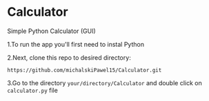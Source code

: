 # Calculator
Simple Python Calculator (GUI)

1.To run the app you'll first need to instal Python

2.Next, clone this repo to desired directory:

```https://github.com/michalskiPawel15/Calculator.git```

3.Go to the directory `your/directory/Calculator` and double click on `calculator.py` file
